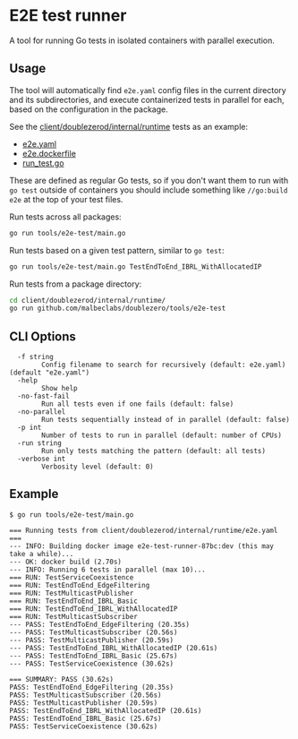 # E2E test runner

A tool for running Go tests in isolated containers with parallel execution.

## Usage

The tool will automatically find `e2e.yaml` config files in the current directory and its subdirectories, and execute containerized tests in parallel for each, based on the configuration in the package.

See the [client/doublezerod/internal/runtime](../../client/doublezerod/internal/runtime) tests as an example:
- [e2e.yaml](../../client/doublezerod/internal/runtime/e2e.yaml)
- [e2e.dockerfile](../../client/doublezerod/internal/runtime/e2e.dockerfile)
- [run_test.go](../../client/doublezerod/internal/runtime/run_test.go)


These are defined as regular Go tests, so if you don't want them to run with `go test` outside of containers you should include something like `//go:build e2e` at the top of your test files.

Run tests across all packages:

```bash
go run tools/e2e-test/main.go
```

Run tests based on a given test pattern, similar to `go test`:

```bash
go run tools/e2e-test/main.go TestEndToEnd_IBRL_WithAllocatedIP
```

Run tests from a package directory:

```bash
cd client/doublezerod/internal/runtime/
go run github.com/malbeclabs/doublezero/tools/e2e-test
```

## CLI Options

```
  -f string
        Config filename to search for recursively (default: e2e.yaml) (default "e2e.yaml")
  -help
        Show help
  -no-fast-fail
        Run all tests even if one fails (default: false)
  -no-parallel
        Run tests sequentially instead of in parallel (default: false)
  -p int
        Number of tests to run in parallel (default: number of CPUs)
  -run string
        Run only tests matching the pattern (default: all tests)
  -verbose int
        Verbosity level (default: 0)
```

## Example

```
$ go run tools/e2e-test/main.go

=== Running tests from client/doublezerod/internal/runtime/e2e.yaml ===
--- INFO: Building docker image e2e-test-runner-87bc:dev (this may take a while)...
--- OK: docker build (2.70s)
--- INFO: Running 6 tests in parallel (max 10)...
=== RUN: TestServiceCoexistence
=== RUN: TestEndToEnd_EdgeFiltering
=== RUN: TestMulticastPublisher
=== RUN: TestEndToEnd_IBRL_Basic
=== RUN: TestEndToEnd_IBRL_WithAllocatedIP
=== RUN: TestMulticastSubscriber
--- PASS: TestEndToEnd_EdgeFiltering (20.35s)
--- PASS: TestMulticastSubscriber (20.56s)
--- PASS: TestMulticastPublisher (20.59s)
--- PASS: TestEndToEnd_IBRL_WithAllocatedIP (20.61s)
--- PASS: TestEndToEnd_IBRL_Basic (25.67s)
--- PASS: TestServiceCoexistence (30.62s)

=== SUMMARY: PASS (30.62s)
PASS: TestEndToEnd_EdgeFiltering (20.35s)
PASS: TestMulticastSubscriber (20.56s)
PASS: TestMulticastPublisher (20.59s)
PASS: TestEndToEnd_IBRL_WithAllocatedIP (20.61s)
PASS: TestEndToEnd_IBRL_Basic (25.67s)
PASS: TestServiceCoexistence (30.62s)
```
